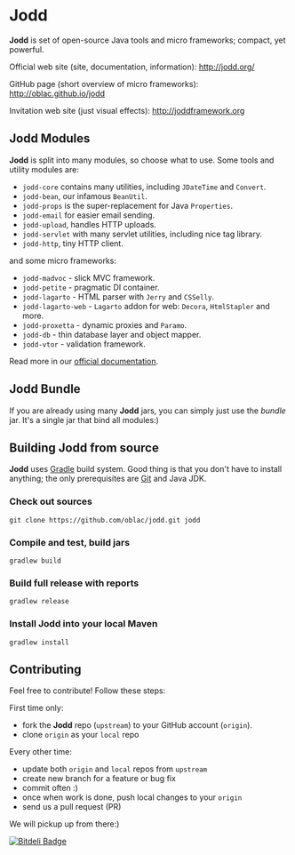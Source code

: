 Jodd
====

**Jodd** is set of open-source Java tools and micro frameworks; compact, yet powerful.

Official web site (site, documentation, information): http://jodd.org/

GitHub page (short overview of micro frameworks): http://oblac.github.io/jodd

Invitation web site (just visual effects): http://joddframework.org


## Jodd Modules

**Jodd** is split into many modules, so choose what to use.
Some tools and utility modules are:

+ `jodd-core` contains many utilities, including `JDateTime` and `Convert`.
+ `jodd-bean`, our infamous `BeanUtil`.
+ `jodd-props` is the super-replacement for Java `Properties`.
+ `jodd-email` for easier email sending.
+ `jodd-upload`, handles HTTP uploads.
+ `jodd-servlet` with many servlet utilities, including nice tag library.
+ `jodd-http`, tiny HTTP client.

and some micro frameworks:

+ `jodd-madvoc` - slick MVC framework.
+ `jodd-petite` - pragmatic DI container.
+ `jodd-lagarto` - HTML parser with `Jerry` and `CSSelly`.
+ `jodd-lagarto-web` - `Lagarto` addon for web: `Decora`, `HtmlStapler` and more.
+ `jodd-proxetta` - dynamic proxies and `Paramo`.
+ `jodd-db` - thin database layer and object mapper.
+ `jodd-vtor` - validation framework.

Read more in our [official documentation](http://jodd.org/doc).


## Jodd Bundle

If you are already using many **Jodd** jars, you can simply
just use the _bundle_ jar. It's a single jar that bind all modules:)


## Building Jodd from source

**Jodd** uses [Gradle](http://gradle.org/) build system. Good thing is that
you don't have to install anything; the only prerequisites are
[Git](http://help.github.com/set-up-git-redirect) and Java JDK.

### Check out sources

    git clone https://github.com/oblac/jodd.git jodd

### Compile and test, build jars

    gradlew build

### Build full release with reports

    gradlew release

### Install Jodd into your local Maven

    gradlew install

## Contributing

Feel free to contribute! Follow these steps:

First time only:
+ fork the **Jodd** repo (`upstream`) to your GitHub account (`origin`).
+ clone `origin` as your `local` repo

Every other time:
+ update both `origin` and `local` repos from `upstream`
+ create new branch for a feature or bug fix
+ commit often :)
+ once when work is done, push local changes to your `origin`
+ send us a pull request (PR)

We will pickup up from there:)

[![Bitdeli Badge](https://d2weczhvl823v0.cloudfront.net/oblac/jodd/trend.png)](https://bitdeli.com/free "Bitdeli Badge")